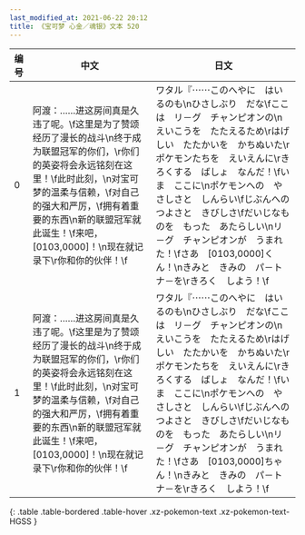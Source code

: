 ```yaml
---
last_modified_at: 2021-06-22 20:12
title: 《宝可梦 心金／魂银》文本 520
---
```

| 编号 | 中文 | 日文 |
| ---- | ---- | ---- |
| 0 | 阿渡：……进这房间真是久违了呢。\f这里是为了赞颂经历了漫长的战斗\n终于成为联盟冠军的你们，\r你们的英姿将会永远铭刻在这里！\f此时此刻，\n对宝可梦的温柔与信赖，\f对自己的强大和严厉，\f拥有着重要的东西\n新的联盟冠军就此诞生！\f来吧，[0103,0000]！\n现在就记录下\r你和你的伙伴！\f | ワタル『⋯⋯このへやに　はいるのも\nひさしぶり　だな\fここは　リ－グ　チャンピオンの\nえいこうを　たたえるため\rはげしい　たたかいを　かちぬいた\rポケモンたちを　えいえんに\rきろくする　ばしょ　なんだ！\fいま　ここに\nポケモンへの　やさしさと　しんらい\fじぶんへの　つよさと　きびしさ\fだいじなものを　もった　あたらしい\nリ－グ　チャンピオンが　うまれた！\fさあ　[0103,0000]くん！\nきみと　きみの　パ－トナ－を\rきろく　しよう！\f |
| 1 | 阿渡：……进这房间真是久违了呢。\f这里是为了赞颂经历了漫长的战斗\n终于成为联盟冠军的你们，\r你们的英姿将会永远铭刻在这里！\f此时此刻，\n对宝可梦的温柔与信赖，\f对自己的强大和严厉，\f拥有着重要的东西\n新的联盟冠军就此诞生！\f来吧，[0103,0000]！\n现在就记录下\r你和你的伙伴！\f | ワタル『⋯⋯このへやに　はいるのも\nひさしぶり　だな\fここは　リ－グ　チャンピオンの\nえいこうを　たたえるため\rはげしい　たたかいを　かちぬいた\rポケモンたちを　えいえんに\rきろくする　ばしょ　なんだ！\fいま　ここに\nポケモンへの　やさしさと　しんらい\fじぶんへの　つよさと　きびしさ\fだいじなものを　もった　あたらしい\nリ－グ　チャンピオンが　うまれた！\fさあ　[0103,0000]ちゃん！\nきみと　きみの　パ－トナ－を\rきろく　しよう！\f |
{: .table .table-bordered .table-hover .xz-pokemon-text .xz-pokemon-text-HGSS }